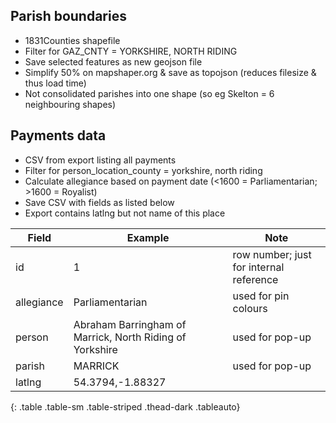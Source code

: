 Parish boundaries
-----------------
- 1831Counties shapefile
- Filter for GAZ_CNTY = YORKSHIRE, NORTH RIDING
- Save selected features as new geojson file
- Simplify 50% on mapshaper.org & save as topojson (reduces filesize & thus load time)
- <i class="fas fa-exclamation-circle"></i> Not consolidated parishes into one shape (so eg Skelton = 6 neighbouring shapes)


Payments data
-------------
- CSV from export listing all payments
- Filter for person_location_county = yorkshire, north riding
- Calculate allegiance based on payment date (<1600 = Parliamentarian; >1600 = Royalist)
- Save CSV with fields as listed below
- <i class="fas fa-exclamation-circle"></i> Export contains latlng but not name of this place

| Field | Example | Note |
| ----- | ------- | ---- |
| id | 1 | row number; just for internal reference |
| allegiance | Parliamentarian | used for pin colours |
| person | Abraham Barringham of Marrick, North Riding of Yorkshire | used for pop-up |
| parish | MARRICK | used for pop-up |
| latlng | 54.3794,-1.88327 | |
{: .table .table-sm .table-striped .thead-dark .tableauto}
